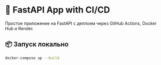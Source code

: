 # 🚀 FastAPI App with CI/CD

Простое приложение на FastAPI с деплоем через GitHub Actions, Docker Hub и Render.

## 📦 Запуск локально

```bash
docker-compose up --build
